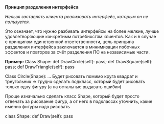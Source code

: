 **Принцип разделения интерфейса**

*Нельзя заставлять клиента реализовать интерфейс, которым он не пользуется.*

Это означает, что нужно разбивать интерфейсы на более мелкие, лучше удовлетворяющие конкретным потребностям клиентов.
Как и в случае с принципом единственной ответственности, цель принципа разделения интерфейса заключается в минимизации побочных эффектов и повторов за счёт разделения ПО на независимые части.

**Пример:** Class Shape: def DrawCircle(self): pass; def DrawSquare(self): pass; def DrawTriangle(self): pass

Сlass Circle(Shape): ... Будет рисовать помимо круга квадрат и треугольник => трудно сделать подкласс, который будет рисовать только одну фигуру (а на остальные выдавать ошибки)

Проще изначально сделать класс Shape, который будет просто отвечать за рисование фигур, а от него в подклассах уточнить, какие именно фигуры надо рисовать

class Shape: def Draw(self): pass
